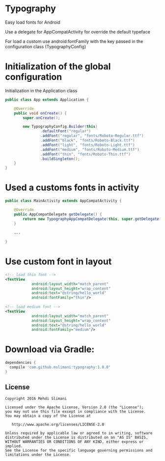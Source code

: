 # Typography

Easy load fonts for Android

Use a delegate for AppCompatActivity for override the default typeface

For load a custom use android:fontFamily with the key passed in the configuration class (TypographyConfig)

# Initialization of the global configuration

Initialization in the Application class

```java
public class App extends Application {

    @Override
    public void onCreate() {
        super.onCreate();

        new TypographyConfig.Builder(this)
                .defaultFont("regular")
                .addFont("regular", "fonts/Roboto-Regular.ttf")
                .addFont("black", "fonts/Roboto-Black.ttf")
                .addFont("light", "fonts/Roboto-Light.ttf")
                .addFont("medium", "fonts/Roboto-Medium.ttf")
                .addFont("thin", "fonts/Roboto-Thin.ttf")
                .buildSingleton();
    }
}
```

# Used a customs fonts in activity

```java
public class MainActivity extends AppCompatActivity {

    @Override
    public AppCompatDelegate getDelegate() {
        return new TypographyAppCompatDelegate(this, super.getDelegate());
    }
    
    ...
    
}
```

# Use custom font in layout

```xml
<!-- load thin font -->
<TextView
            android:layout_width="match_parent"
            android:layout_height="wrap_content"
            android:text="@string/hello_world"
            android:fontFamily="thin"/>
      
<!-- load medium font -->      
<TextView
            android:layout_width="match_parent"
            android:layout_height="wrap_content"
            android:text="@string/hello_world"
            android:fontFamily="medium"/>
```

# Download via Gradle:

```groovy
dependencies {
  compile 'com.github.mslimani:typography:1.0.0'
}
```

License
-------

    Copyright 2016 Mehdi Slimani

    Licensed under the Apache License, Version 2.0 (the "License");
    you may not use this file except in compliance with the License.
    You may obtain a copy of the License at

       http://www.apache.org/licenses/LICENSE-2.0

    Unless required by applicable law or agreed to in writing, software
    distributed under the License is distributed on an "AS IS" BASIS,
    WITHOUT WARRANTIES OR CONDITIONS OF ANY KIND, either express or implied.
    See the License for the specific language governing permissions and
    limitations under the License.


